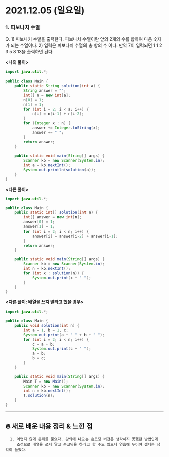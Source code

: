 # 2021.12.05 (일요일)
### **1. 피보나치 수열**

Q. 1) 피보나키 수열을 출력한다. 피보나치 수열이란 앞의 2개의 수를 합하여 다음 숫자가 되는 수열이다.
   2) 입력은 피보나치 수열의 총 항의 수 이다. 만약 7이 입력되면 1 1 2 3 5 8 13을 출력하면 된다.


**<나의 풀이>**
```java
import java.util.*;

public class Main {
    public static String solution(int a) {
        String answer = "";
        int[] n = new int[a];
        n[0] = 1;
        n[1] = 1;
        for (int i = 2; i < a; i++) {
            n[i] = n[i-1] + n[i-2];
        }
        for (Integer x : n) {
            answer += Integer.toString(x);
            answer += " ";
        }
        return answer;
    }

    public static void main(String[] args) {
        Scanner kb = new Scanner(System.in);
        int a = kb.nextInt();
        System.out.println(solution(a));
    }
}

```
**<다른 풀이>**
```java
import java.util.*;

public class Main {
    public static int[] solution(int n) {
        int[] answer = new int[n];
        answer[0] = 1;
        answer[1] = 1;
        for (int i = 2; i < n; i++) {
            answer[i] = answer[i-2] + answer[i-1];
        }
        return answer;
    }

    public static void main(String[] args) {
        Scanner kb = new Scanner(System.in);
        int n = kb.nextInt();
        for (int x : solution(n)) {
            System.out.print(x + " ");
        }
    }
}
```

**<다른 풀이: 배열을 쓰지 말라고 했을 경우>**
```java
import java.util.*;

public class Main {
    public void solution(int n) {
        int a = 1, b = 1, c;
        System.out.print(a + " " + b + " ");
        for (int i = 2; i < n; i++) {
            c = a + b;
            System.out.print(c + " ");
            a = b;
            b = c;
        }
    }

    public static void main(String[] args) {
        Main T = new Main();
        Scanner kb = new Scanner(System.in);
        int n = kb.nextInt();
        T.solution(n);
    }
}
```
---
##  **🔥 새로 배운 내용 정리 & 느낀 점**

      1. 어렵지 않게 문제를 풀었다. 강의에 나오는 손코딩 버전은 생각하지 못했던 방법인데 
         조건으로 배열을 쓰지 말고 손코딩을 하라고 할 수도 있으니 연습해 두어야 겠다는 생각이 들었다.
